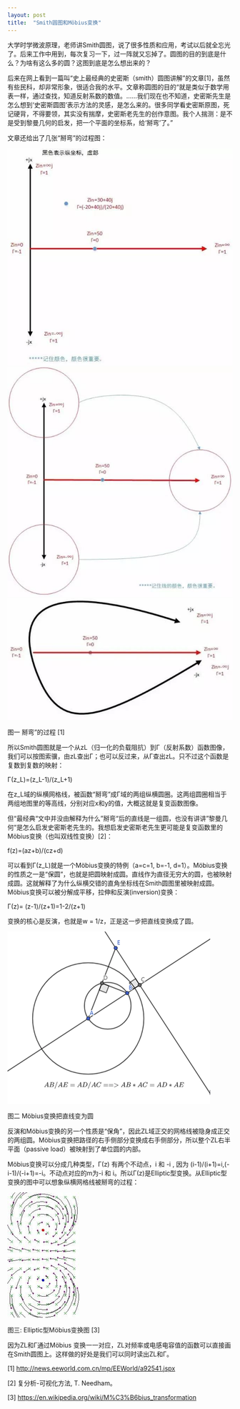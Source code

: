 ```yaml
---
layout: post
title:  "Smith圆图和Möbius变换"
---
```


大学时学微波原理，老师讲Smith圆图，说了很多性质和应用，考试以后就全忘光了。后来工作中用到，每次复习一下，过一阵就又忘掉了。圆图的目的到底是什么？为啥有这么多的圆？这图到底是怎么想出来的？


后来在网上看到一篇叫“史上最经典的史密斯（smith）圆图讲解”的文章[1]，虽然有些民科，却非常形象，很适合我的水平。文章称圆图的目的“就是类似于数学用表一样，通过查找，知道反射系数的数值。……我们现在也不知道，史密斯先生是怎么想到‘史密斯圆图’表示方法的灵感，是怎么来的。很多同学看史密斯原图，死记硬背，不得要领，其实没有揣摩，史密斯老先生的创作意图。我个人揣测：是不是受到黎曼几何的启发，把一个平面的坐标系，给‘掰弯’了。”


文章还给出了几张“掰弯”的过程图：

 
![](/images/2021-11-01-Smith圆图和Möbius变换/1a.jpg)
![](/images/2021-11-01-Smith圆图和Möbius变换/1b.jpg)
![](/images/2021-11-01-Smith圆图和Möbius变换/1c.jpg)


图一 掰弯”的过程 [1]


所以Smith圆图就是一个从zL（归一化的负载阻抗）到Γ（反射系数）函数图像，我们可以按图索骥，由zL查出Γ；也可以反过来，从Γ查出zL。只不过这个函数是复数到复数的映射：


Γ(z_L)=(z_L-1)/(z_L+1)


在z_L域的纵横网格线，被函数“掰弯”成Γ域的两组纵横圆圈。这两组圆圈相当于两组地图里的等高线，分别对应x和y的值，大概这就是复变函数图像。


但“最经典“文中并没由解释为什么”掰弯“后的直线是一组圆，也没有讲讲”黎曼几何“是怎么启发史密斯老先生的。我想启发史密斯老先生更可能是复变函数里的Möbius变换（也叫双线性变换）[2]：


f(z)=(az+b)/(cz+d)


可以看到Γ(z_L)就是一个Möbius变换的特例（a=c=1, b=-1, d=1）。Möbius变换的性质之一是“保圆”，也就是把圆映射成圆。直线作为直径无穷大的圆，也被映射成圆。这就解释了为什么纵横交错的直角坐标线在Smith圆图里被映射成圆。Möbius变换可以被分解成平移，拉伸和反演(inversion)变换：


Γ(z)=  (z-1)/(z+1)=1-2/(z+1)


变换的核心是反演，也就是w = 1/z，正是这一步把直线变换成了圆。


![](/images/2021-11-01-Smith圆图和Möbius变换/2.png)

 
图二 Möbius变换把直线变为圆


反演和Möbius变换的另一个性质是“保角”，因此ZL域正交的网格线被隐身成正交的两组圆。Möbius变换把路径的右手侧部分变换成右手侧部分，所以整个ZL右半平面（passive load）被映射到了单位圆的内部。


Möbius变换可以分成几种类型，Γ(z) 有两个不动点，i 和 -i , 因为 (i-1)/(i+1)=i,(-i-1)/(-i+1)=-i。不动点对应的m为-i 和 i。所以Γ(z)是Elliptic型变换。从Elliptic型变换的图中可以想象纵横网格线被掰弯的过程：


![](/images/2021-11-01-Smith圆图和Möbius变换/3.jpg)
 

图三: Elliptic型Möbius变换图 [3]


因为ZL和Γ通过Möbius 变换一一对应，ZL对频率或电感电容值的函数可以直接画在Smith圆图上。这样做的好处是我们可以同时读出ZL和Γ。


[1] http://news.eeworld.com.cn/mp/EEWorld/a92541.jspx


[2] 复分析-可视化方法, T. Needham。


[3] https://en.wikipedia.org/wiki/M%C3%B6bius_transformation 












